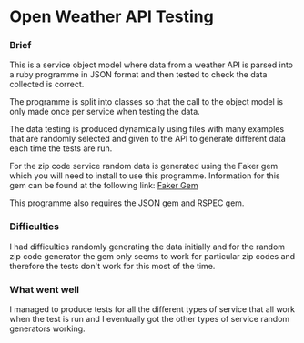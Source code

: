 # Open Weather API Testing

### Brief

This is a service object model where data from a weather API is parsed into a ruby programme in JSON format and then tested to check the data collected is correct.

The programme is split into classes so that the call to the object model is only made once per service when testing the data.

The data testing is produced dynamically using files with many examples that are randomly selected and given to the API to generate different data each time the tests are run.

For the zip code service random data is generated using the Faker gem which you will need to install to use this programme. Information for this gem can be found at the following link:
[Faker Gem](https://github.com/stympy/faker/blob/master/doc/address.md)

This programme also requires the JSON gem and RSPEC gem.

### Difficulties

I had difficulties randomly generating the data initially and for the random zip code generator the gem only seems to work for particular zip codes and therefore the tests don't work for this most of the time.

### What went well

I managed to produce tests for all the different types of service that all work when the test is run and I eventually got the other types of service random generators working.
